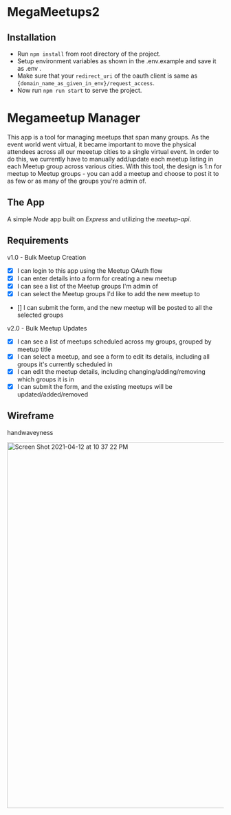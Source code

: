 # MegaMeetups2

## Installation 
- Run ```npm install``` from root directory of the project.
- Setup environment variables as shown in the .env.example and save it as .env .
- Make sure that your ```redirect_uri``` of the oauth client is same as ```{domain_name_as_given_in_env}/request_access```.
- Now run ```npm run start``` to serve the project. 

# Megameetup Manager

This app is a tool for managing meetups that span many groups. As the event world went virtual, it became important to move the physical attendees across all our meeetup cities to a single virtual event. In order to do this, we currently have to manually add/update each meetup listing in each Meetup group across various cities. With this tool, the design is 1:n for meetup to Meetup groups - you can add a meetup and choose to post it to as few or as many of the groups you're admin of.

## The App

A simple *Node* app built on *Express* and utilizing the *meetup-api*. 

## Requirements

v1.0 - Bulk Meetup Creation
- [x] I can login to this app using the Meetup OAuth flow
- [x] I can enter details into a form for creating a new meetup
- [x] I can see a list of the Meetup groups I'm admin of
- [x] I can select the Meetup groups I'd like to add the new meetup to
- [] I can submit the form, and the new meetup will be posted to all the selected groups

v2.0 - Bulk Meetup Updates
- [x] I can see a list of meetups scheduled across my groups, grouped by meetup title
- [x] I can select a meetup, and see a form to edit its details, including all groups it's currently scheduled in
- [x] I can edit the meetup details, including changing/adding/removing which groups it is in
- [x] I can submit the form, and the existing meetups will be updated/added/removed

## Wireframe

handwaveyness

<img width="852" alt="Screen Shot 2021-04-12 at 10 37 22 PM" src="https://user-images.githubusercontent.com/50103/114488643-badd2700-9bdf-11eb-99d6-cec2535d92ab.png">
